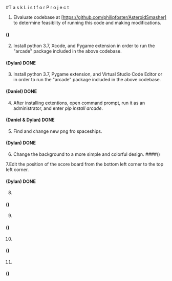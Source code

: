 #T a s k    L i s t    f o r    P r o j e c t

1. Elvaluate codebase at [https://github.com/philipfoster/AsteroidSmasher] to determine feasiblity of running this code and making modifications.
  #### () 

2. Install python 3.7, Xcode, and Pygame extension in order to run the "arcade" package included in the above codebase. 
  #### (Dylan)    DONE

3. Install python 3.7, Pygame extension, and Virtual Studio Code Editor or in order to run the "arcade" package included in the above        codebase. 
  #### (Daniel)   DONE

4. After installing extentions, open command prompt, run it as an administrator, and enter *pip install arcade*.
  #### (Daniel & Dylan)   DONE

5. Find and change new png fro spaceships.  
  #### (Dylan)  DONE

6. Change the background to a more simple and colorful design.
  ####()

7.Edit the position of the score board from the bottom left corner to the top left corner. 
  #### (Dylan)  DONE

8.  
  #### () 

9. 
  #### () 

10.  
  #### () 

11.  
  #### () 

